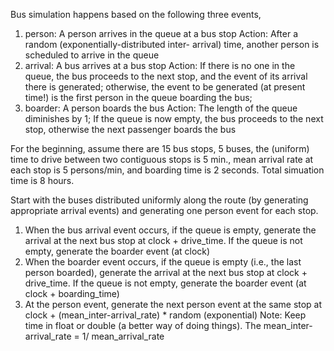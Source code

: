 Bus simulation happens based on the following three events,

1. person: A person arrives in the queue at a bus stop
Action: After a random (exponentially-distributed inter- arrival) time, another person is scheduled to arrive in the queue
2. arrival: A bus arrives at a bus stop
Action: If there is no one in the queue, the bus proceeds to the next stop, and the event of its arrival there is generated; otherwise, the event to be generated (at present time!) is the first person in the queue boarding the bus;
3. boarder: A person boards the bus
Action: The length of the queue diminishes by 1; If the queue is now empty, the bus proceeds to the next stop, otherwise the next passenger boards the bus

For the beginning, assume there are 15 bus stops, 5 buses, the (uniform) time to drive between two contiguous stops is 5 min., mean arrival rate at each stop is 5 persons/min, and boarding time is 2 seconds. 
Total simuation time is 8 hours.

Start with the buses distributed uniformly along the route (by generating appropriate arrival events) and generating one person event for each stop.




1) When the bus arrival event occurs, if the queue is empty, generate the arrival at the next bus stop at clock + drive_time. If the queue is not empty, generate the boarder event (at clock)
2) When the boarder event occurs, if the queue is empty (i.e., the last person boarded), generate the arrival at the next bus stop at clock + drive_time. If the queue is not empty, generate the boarder event (at clock + boarding_time)
3) At the person event, generate the next person event at the same stop at clock + (mean_inter-arrival_rate) * random (exponential)
Note: Keep time in float or double (a better way of doing things). The mean_inter-arrival_rate = 1/ mean_arrival_rate
